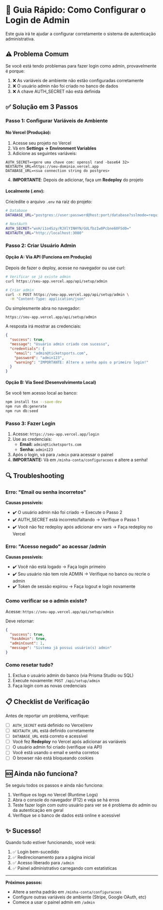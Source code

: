 # 🔧 Guia Rápido: Como Configurar o Login de Admin

Este guia irá te ajudar a configurar corretamente o sistema de autenticação administrativa.

## ⚠️ Problema Comum

Se você está tendo problemas para fazer login como admin, provavelmente é porque:

1. ❌ As variáveis de ambiente não estão configuradas corretamente
2. ❌ O usuário admin não foi criado no banco de dados
3. ❌ A chave AUTH_SECRET não está definida

## ✅ Solução em 3 Passos

### Passo 1: Configurar Variáveis de Ambiente

#### No Vercel (Produção):

1. Acesse seu projeto no Vercel
2. Vá em **Settings → Environment Variables**
3. Adicione as seguintes variáveis:

```
AUTH_SECRET=<gere uma chave com: openssl rand -base64 32>
NEXTAUTH_URL=https://seu-dominio.vercel.app
DATABASE_URL=<sua connection string do postgres>
```

4. **IMPORTANTE**: Depois de adicionar, faça um **Redeploy** do projeto

#### Localmente (.env):

Crie/edite o arquivo `.env` na raiz do projeto:

```bash
# Database
DATABASE_URL="postgres://user:password@host:port/database?sslmode=require"

# NextAuth
AUTH_SECRET="wxH/i1o4Szy/RJXlYINHYN/GULfbzIw0Pcbne60FSd0="
NEXTAUTH_URL="http://localhost:3000"
```

### Passo 2: Criar Usuário Admin

#### Opção A: Via API (Funciona em Produção)

Depois de fazer o deploy, acesse no navegador ou use curl:

```bash
# Verificar se já existe admin
curl https://seu-app.vercel.app/api/setup/admin

# Criar admin
curl -X POST https://seu-app.vercel.app/api/setup/admin \
  -H "Content-Type: application/json"
```

Ou simplesmente abra no navegador:
```
https://seu-app.vercel.app/api/setup/admin
```

A resposta irá mostrar as credenciais:
```json
{
  "success": true,
  "message": "Usuário admin criado com sucesso",
  "credentials": {
    "email": "admin@ticketsports.com",
    "password": "admin123",
    "warning": "IMPORTANTE: Altere a senha após o primeiro login!"
  }
}
```

#### Opção B: Via Seed (Desenvolvimento Local)

Se você tem acesso local ao banco:

```bash
npm install tsx --save-dev
npm run db:generate
npm run db:seed
```

### Passo 3: Fazer Login

1. Acesse: `https://seu-app.vercel.app/login`
2. Use as credenciais:
   - **Email:** `admin@ticketsports.com`
   - **Senha:** `admin123`
3. Após o login, vá para `/admin` para acessar o painel
4. **IMPORTANTE:** Vá em `/minha-conta/configuracoes` e altere a senha!

## 🔍 Troubleshooting

### Erro: "Email ou senha incorretos"

**Causas possíveis:**
- ✔️ O usuário admin não foi criado → Execute o Passo 2
- ✔️ AUTH_SECRET está incorreto/faltando → Verifique o Passo 1
- ✔️ Você não fez redeploy após adicionar env vars → Faça redeploy no Vercel

### Erro: "Acesso negado" ao acessar /admin

**Causas possíveis:**
- ✔️ Você não está logado → Faça login primeiro
- ✔️ Seu usuário não tem role ADMIN → Verifique no banco ou recrie o admin
- ✔️ Token de sessão expirou → Faça logout e login novamente

### Como verificar se o admin existe?

Acesse: `https://seu-app.vercel.app/api/setup/admin`

Deve retornar:
```json
{
  "success": true,
  "hasAdmin": true,
  "adminCount": 1,
  "message": "Sistema já possui usuário(s) admin"
}
```

### Como resetar tudo?

1. Exclua o usuário admin do banco (via Prisma Studio ou SQL)
2. Execute novamente: `POST /api/setup/admin`
3. Faça login com as novas credenciais

## 📋 Checklist de Verificação

Antes de reportar um problema, verifique:

- [ ] `AUTH_SECRET` está definido no Vercel/env
- [ ] `NEXTAUTH_URL` está definido corretamente
- [ ] `DATABASE_URL` está correto e acessível
- [ ] Você fez **Redeploy** no Vercel após adicionar as variáveis
- [ ] O usuário admin foi criado (verifique via API)
- [ ] Você está usando o email e senha corretos
- [ ] O browser não está bloqueando cookies

## 🆘 Ainda não funciona?

Se seguiu todos os passos e ainda não funciona:

1. Verifique os logs no Vercel (Runtime Logs)
2. Abra o console do navegador (F12) e veja se há erros
3. Teste fazer login com outro usuário para ver se é problema do admin ou da autenticação em geral
4. Verifique se o banco de dados está online e acessível

## ✨ Sucesso!

Quando tudo estiver funcionando, você verá:

1. ✅ Login bem-sucedido
2. ✅ Redirecionamento para a página inicial
3. ✅ Acesso liberado para `/admin`
4. ✅ Painel administrativo carregando com estatísticas

---

**Próximos passos:**
- Altere a senha padrão em `/minha-conta/configuracoes`
- Configure outras variáveis de ambiente (Stripe, Google OAuth, etc)
- Comece a usar o painel admin em `/admin`
